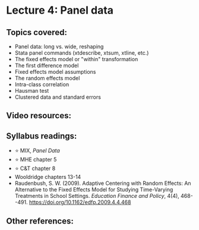 # Lecture 4: Panel data 

## Topics covered:

* Panel data: long vs. wide, reshaping
* Stata panel commands (xtdescribe, xtsum, xtline, etc.)
* The fixed effects model or "within" transformation
* The first difference model
* Fixed effects model assumptions
* The random effects model
* Intra-class correlation
* Hausman test
* Clustered data and standard errors

## Video resources:

## Syllabus readings:

* :star: MIX, *Panel Data*
* :star: MHE chapter 5
* :star: C&T chapter 8
* Wooldridge chapters 13-14
* Raudenbush, S. W. (2009). Adaptive Centering with Random Effects: An Alternative to the Fixed Effects Model for Studying Time-Varying Treatments in School Settings. *Education Finance and Policy*, 4(4), 468--491. https://doi.org/10.1162/edfp.2009.4.4.468

## Other references:
